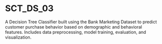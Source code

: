 # SCT_DS_03
A Decision Tree Classifier built using the Bank Marketing Dataset to predict customer purchase behavior based on demographic and behavioral features. Includes data preprocessing, model training, evaluation, and visualization.
